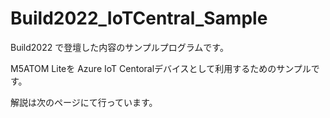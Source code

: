 # Build2022_IoTCentral_Sample
 
Build2022 で登壇した内容のサンプルプログラムです。

M5ATOM Liteを Azure IoT Centoralデバイスとして利用するためのサンプルです。

解説は次のページにて行っています。
